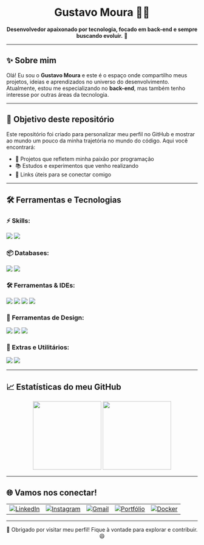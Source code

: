 <h1 align="center">Gustavo Moura 👨‍💻</h1>

<p align="center">
  <strong>Desenvolvedor apaixonado por tecnologia, focado em back-end e sempre buscando evoluir.</strong> 🚀
</p>

---

## ✨ Sobre mim

Olá! Eu sou o **Gustavo Moura** e este é o espaço onde compartilho meus projetos, ideias e aprendizados no universo do desenvolvimento. Atualmente, estou me especializando no **back-end**, mas também tenho interesse por outras áreas da tecnologia.

---

## 🎯 Objetivo deste repositório

Este repositório foi criado para personalizar meu perfil no GitHub e mostrar ao mundo um pouco da minha trajetória no mundo do código. Aqui você encontrará:

- 🌟 Projetos que refletem minha paixão por programação  
- 📚 Estudos e experimentos que venho realizando  
- 🔗 Links úteis para se conectar comigo

---

## 🛠️ Ferramentas e Tecnologias

### ⚡ Skills:
<p>
  <img src="https://img.shields.io/badge/Python-3670A0?style=for-the-badge&logo=python&logoColor=ffdd54"/>
  <img src="https://img.shields.io/badge/HTML5-E34F26?style=for-the-badge&logo=html5&logoColor=white"/>
</p>

### 📦 Databases:
<p>
  <img src="https://img.shields.io/badge/MySQL-005C84?style=for-the-badge&logo=mysql&logoColor=white"/>
  <img src="https://img.shields.io/badge/brModelo-003B57?style=for-the-badge&logo=data&logoColor=white"/>
</p>

### 🛠️ Ferramentas & IDEs:
<p>
  <img src="https://img.shields.io/badge/VS%20Code-0078d7?style=for-the-badge&logo=visual%20studio%20code&logoColor=white"/>
  <img src="https://img.shields.io/badge/PyCharm-143?style=for-the-badge&logo=pycharm&logoColor=white&color=black"/>
  <img src="https://img.shields.io/badge/GitHub-181717?style=for-the-badge&logo=github&logoColor=white"/>
  <img src="https://img.shields.io/badge/Google%20Colab-F9AB00?style=for-the-badge&logo=googlecolab&logoColor=white"/>
</p>

### 🎨 Ferramentas de Design:
<p>
  <img src="https://img.shields.io/badge/Figma-F24E1E?style=for-the-badge&logo=figma&logoColor=white"/>
  <img src="https://img.shields.io/badge/Canva-00C4CC?style=for-the-badge&logo=canva&logoColor=white"/>
  <img src="https://img.shields.io/badge/Miro-050038?style=for-the-badge&logo=miro&logoColor=yellow"/>
</p>

### 🧩 Extras e Utilitários:
<p>
  <img src="https://img.shields.io/badge/XAMPP-FB7A24?style=for-the-badge&logo=xampp&logoColor=white"/>
  <img src="https://img.shields.io/badge/Discord-5865F2?style=for-the-badge&logo=discord&logoColor=white"/>
</p>

---

## 📈 Estatísticas do meu GitHub
<div align="center">
  <img height="180em" src="https://github-readme-stats.vercel.app/api?username=gustavo-mouraDev&show_icons=true&theme=dracula&include_all_commits=true&count_private=true"/>
  <img height="180em" src="https://github-readme-stats.vercel.app/api/top-langs/?username=gustavo-mouraDev&layout=compact&langs_count=7&theme=dracula"/>
</div>

---

## 🌐 Vamos nos conectar!
<table align="center">
  <tr>
    <td>
      <a href="https://www.linkedin.com/in/gustavo-mouradev" target="_blank" rel="noopener noreferrer">
        <img src="https://img.shields.io/badge/LinkedIn-0077B5?style=for-the-badge&logo=linkedin&logoColor=white" alt="LinkedIn"/>
      </a>
    </td>
    <td>
      <a href="https://www.instagram.com/mmouradesignerx/" target="_blank" rel="noopener noreferrer">
        <img src="https://img.shields.io/badge/Instagram-E4405F?style=for-the-badge&logo=instagram&logoColor=white" alt="Instagram"/>
      </a>
    </td>
    <td>
      <a href="https://mail.google.com/mail/?view=cm&fs=1&to=gustavoomoura10@gmail.com" target="_blank" rel="noopener noreferrer">
        <img src="https://img.shields.io/badge/Gmail-D14836?style=for-the-badge&logo=gmail&logoColor=white" alt="Gmail"/>
      </a>
    </td>
    <td>
      <a href="https://gustavomouradevbr.netlify.app/" target="_blank" rel="noopener noreferrer">
        <img src="https://img.shields.io/badge/Portfólio-000?style=for-the-badge&logo=github&logoColor=white" alt="Portfólio"/>
      </a>
    </td>
    <td>
      <a href="https://hub.docker.com/u/gustavomouradevbr" target="_blank" rel="noopener noreferrer">
        <img src="https://img.shields.io/badge/Docker-2496ED?style=for-the-badge&logo=docker&logoColor=white" alt="Docker"/>
      </a>
    </td>
  </tr>
</table>

---

<p align="center">🙌 Obrigado por visitar meu perfil! Fique à vontade para explorar e contribuir. 😄</p>

